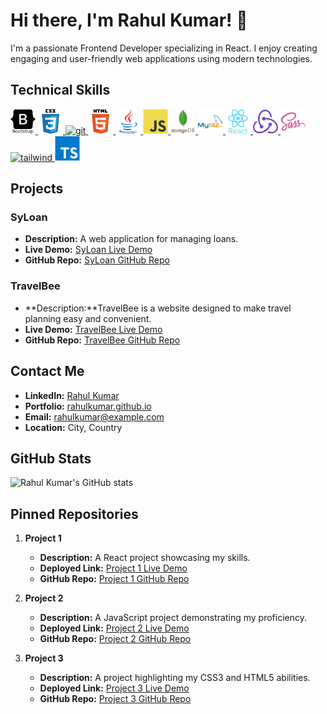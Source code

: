 # Hi there, I'm Rahul Kumar! 👋

I'm a passionate Frontend Developer specializing in React. I enjoy creating engaging and user-friendly web applications using modern technologies.

## Technical Skills
<p align="left"> <a href="https://getbootstrap.com" target="_blank" rel="noreferrer"> <img src="https://raw.githubusercontent.com/devicons/devicon/master/icons/bootstrap/bootstrap-plain-wordmark.svg" alt="bootstrap" width="40" height="40"/> </a> <a href="https://www.w3schools.com/css/" target="_blank" rel="noreferrer"> <img src="https://raw.githubusercontent.com/devicons/devicon/master/icons/css3/css3-original-wordmark.svg" alt="css3" width="40" height="40"/> </a> <a href="https://git-scm.com/" target="_blank" rel="noreferrer"> <img src="https://www.vectorlogo.zone/logos/git-scm/git-scm-icon.svg" alt="git" width="40" height="40"/> </a> <a href="https://www.w3.org/html/" target="_blank" rel="noreferrer"> <img src="https://raw.githubusercontent.com/devicons/devicon/master/icons/html5/html5-original-wordmark.svg" alt="html5" width="40" height="40"/> </a> <a href="https://www.java.com" target="_blank" rel="noreferrer"> <img src="https://raw.githubusercontent.com/devicons/devicon/master/icons/java/java-original.svg" alt="java" width="40" height="40"/> </a> <a href="https://developer.mozilla.org/en-US/docs/Web/JavaScript" target="_blank" rel="noreferrer"> <img src="https://raw.githubusercontent.com/devicons/devicon/master/icons/javascript/javascript-original.svg" alt="javascript" width="40" height="40"/> </a> <a href="https://www.mongodb.com/" target="_blank" rel="noreferrer"> <img src="https://raw.githubusercontent.com/devicons/devicon/master/icons/mongodb/mongodb-original-wordmark.svg" alt="mongodb" width="40" height="40"/> </a> <a href="https://www.mysql.com/" target="_blank" rel="noreferrer"> <img src="https://raw.githubusercontent.com/devicons/devicon/master/icons/mysql/mysql-original-wordmark.svg" alt="mysql" width="40" height="40"/> </a> <a href="https://reactjs.org/" target="_blank" rel="noreferrer"> <img src="https://raw.githubusercontent.com/devicons/devicon/master/icons/react/react-original-wordmark.svg" alt="react" width="40" height="40"/> </a> <a href="https://redux.js.org" target="_blank" rel="noreferrer"> <img src="https://raw.githubusercontent.com/devicons/devicon/master/icons/redux/redux-original.svg" alt="redux" width="40" height="40"/> </a> <a href="https://sass-lang.com" target="_blank" rel="noreferrer"> <img src="https://raw.githubusercontent.com/devicons/devicon/master/icons/sass/sass-original.svg" alt="sass" width="40" height="40"/> </a> <a href="https://tailwindcss.com/" target="_blank" rel="noreferrer"> <img src="https://www.vectorlogo.zone/logos/tailwindcss/tailwindcss-icon.svg" alt="tailwind" width="40" height="40"/> </a> <a href="https://www.typescriptlang.org/" target="_blank" rel="noreferrer"> <img src="https://raw.githubusercontent.com/devicons/devicon/master/icons/typescript/typescript-original.svg" alt="typescript" width="40" height="40"/> </a> </p>

## Projects
### SyLoan
- **Description:** A web application for managing loans.
- **Live Demo:** [SyLoan Live Demo](https://syloan.netlify.app/)
- **GitHub Repo:** [SyLoan GitHub Repo](https://github.com/heyyrahul/python-magician-6789)

### TravelBee
- **Description:**TravelBee is a website designed to make travel planning easy and convenient.
- **Live Demo:** [TravelBee Live Demo](https://travel-bee-1.netlify.app/)
- **GitHub Repo:** [TravelBee GitHub Repo](https://github.com/heyyrahul/code-rhapsody-3467)

## Contact Me
- **LinkedIn:** [Rahul Kumar](https://www.linkedin.com/in/rahulkumar)
- **Portfolio:** [rahulkumar.github.io](https://rahulkumar.github.io)
- **Email:** rahulkumar@example.com
- **Location:** City, Country

## GitHub Stats
![Rahul Kumar's GitHub stats](https://github-readme-stats.vercel.app/api?username=rahulkumar&show_icons=true&theme=dark)

## Pinned Repositories
1. **Project 1**
   - **Description:** A React project showcasing my skills.
   - **Deployed Link:** [Project 1 Live Demo](https://rahulkumar.github.io/project1-demo)
   - **GitHub Repo:** [Project 1 GitHub Repo](https://github.com/rahulkumar/project1-demo)

2. **Project 2**
   - **Description:** A JavaScript project demonstrating my proficiency.
   - **Deployed Link:** [Project 2 Live Demo](https://rahulkumar.github.io/project2-demo)
   - **GitHub Repo:** [Project 2 GitHub Repo](https://github.com/rahulkumar/project2-demo)

3. **Project 3**
   - **Description:** A project highlighting my CSS3 and HTML5 abilities.
   - **Deployed Link:** [Project 3 Live Demo](https://rahulkumar.github.io/project3-demo)
   - **GitHub Repo:** [Project 3 GitHub Repo](https://github.com/rahulkumar/project3-demo)
